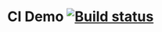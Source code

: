 # CI Demo [![Build status](https://ci.appveyor.com/api/projects/status/o0o47nh28olwpl7m?svg=true)](https://ci.appveyor.com/project/DariaZolotoreva/rest)

